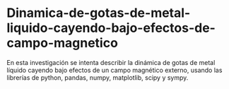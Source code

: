 # Dinamica-de-gotas-de-metal-liquido-cayendo-bajo-efectos-de-campo-magnetico
En esta investigación se intenta describir la dinámica de gotas de metal líquido cayendo bajo efectos de un campo magnético externo, usando las librerías de python, pandas, numpy, matplotlib, scipy y sympy.
